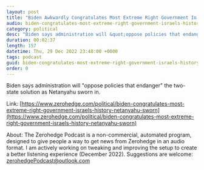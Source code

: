```yaml
---
layout: post
title: "Biden Awkwardly Congratulates Most Extreme Right Government In Israel's History"
audio: biden-congratulates-most-extreme-right-government-israels-history-netanyahu-sworn-0
category: political
desc: "Biden says administration will &quot;oppose policies that endanger&quot; the two-state solution as Netanyahu sworn in."
duration: 00:02:37
length: 157
datetime: Thu, 29 Dec 2022 23:40:00 +0000
tags: podcast
guid: biden-congratulates-most-extreme-right-government-israels-history-netanyahu-sworn-0
order: 0
---
```

Biden says administration will &quot;oppose policies that endanger&quot; the two-state solution as Netanyahu sworn in.

Link: [https://www.zerohedge.com/political/biden-congratulates-most-extreme-right-government-israels-history-netanyahu-sworn](https://www.zerohedge.com/political/biden-congratulates-most-extreme-right-government-israels-history-netanyahu-sworn)

About: The Zerohedge Podcast is a non-commercial, automated program, designed to give people a way to get news from Zerohedge in an audio format.  I am actively working on tweaking and improving the setup to create a better listening experience (December 2022).  Suggestions are welcome: [zerohedgePodcast@outlook.com](mailto:zerohedgePodcast@outlook.com)
